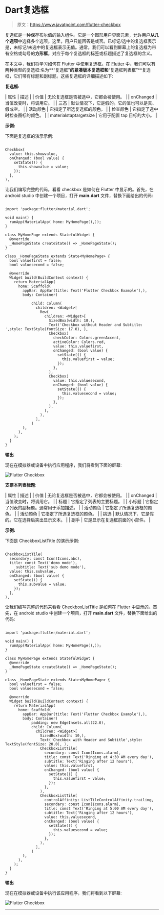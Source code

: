 # Dart复选框

> 原文：<https://www.javatpoint.com/flutter-checkbox>

复选框是一种保存布尔值的输入组件。它是一个图形用户界面元素，允许用户**从几个选项**中选择多个选项。这里，用户只能回答是或否。已标记/选中的复选框表示是，未标记/未选中的复选框表示无值。通常，我们可以看到屏幕上的复选框为带有空格或勾号的**方形框**。对应于每个复选框的标签或标题描述了复选框的含义。

在本文中，我们将学习如何在 Flutter 中使用复选框。在 [Flutter](https://www.javatpoint.com/flutter) 中，我们可以有两种类型的复选框:名为**“复选框”**的紧凑版本复选框和**“复选框列表框”**复选框，它们带有标题和副标题。这些复选框的详细描述如下:

**复选框:**

| 属性 | 描述 |
| 价值 | 无论复选框是否被选中，它都会被使用。 |
| onChanged | 当值改变时，将调用它。 |
| 三态 | 默认情况下，它是假的。它的值也可以是真、假或空。 |
| 活动颜色 | 它指定了所选复选框的颜色。 |
| 检查颜色 | 它指定了选中时检查图标的颜色。 |
| materialstaptargetsize | 它用于配置 tap 目标的大小。 |

**示例:**

下面是复选框的演示示例:

```

Checkbox(
  value: this.showvalue, 
  onChanged: (bool value) {
    setState(() {
      this.showvalue = value; 
    });
  },
),

```

让我们编写完整的代码，看看 checkbox 是如何在 Flutter 中显示的。首先，在 android studio 中创建一个项目，打开 **main.dart** 文件，替换下面给出的代码:

```

import 'package:flutter/material.dart';

void main() {
  runApp(MaterialApp( home: MyHomePage(),));
}

class MyHomePage extends StatefulWidget {
  @override
  _HomePageState createState() => _HomePageState();
}

class _HomePageState extends State<MyHomePage> {
  bool valuefirst = false;
  bool valuesecond = false;

  @override
  Widget build(BuildContext context) {
    return MaterialApp(
      home: Scaffold(
        appBar: AppBar(title: Text('Flutter Checkbox Example'),),
        body: Container(

            child: Column(
              children: <Widget>[
                Row(
                  children: <Widget>[
                    SizedBox(width: 10,),
                    Text('Checkbox without Header and Subtitle: ',style: TextStyle(fontSize: 17.0), ),
                    Checkbox(
                      checkColor: Colors.greenAccent,
                      activeColor: Colors.red,
                      value: this.valuefirst,
                      onChanged: (bool value) {
                        setState(() {
                          this.valuefirst = value;
                        });
                      },
                    ),
                    Checkbox(
                      value: this.valuesecond,
                      onChanged: (bool value) {
                        setState(() {
                          this.valuesecond = value;
                        });
                      },
                    ),
                  ],
                ),
              ],
            )
        ),
      ),
    );
  }
}

```

**输出**

现在在模拟器或设备中执行应用程序，我们将看到下面的屏幕:

![Flutter Checkbox](img/a57bfa1c636bc99f9dfbcf1dc1785406.png)

**支票本列表标题:**

| 属性 | 描述 |
| 价值 | 无论复选框是否被选中，它都会被使用。 |
| onChanged | 当值改变时，将调用它。 |
| 标题 | 它指定了列表的主要标题。 |
| 小标题 | 它指定了列表的副标题。通常用于添加描述。 |
| 活动颜色 | 它指定了所选复选框的颜色。 |
| 活动颜色 | 它指定了所选复选框的颜色。 |
| 挑选 | 默认情况下，它是假的。它在选择后突出显示文本。 |
| 副手 | 它是显示在复选框前面的小部件。 |

**示例:**

下面是 CheckboxListTitle 的演示示例:

```

CheckboxListTile(
  secondary: const Icon(Icons.abc),
  title: const Text('demo mode'),
     subtitle: Text('sub demo mode'),
  value: this.subvalue, 
  onChanged: (bool value) {
    setState(() {
      this.subvalue = value; 
    });
  },
),

```

让我们编写完整的代码来看看 CheckboxListTitle 是如何在 Flutter 中显示的。首先，在 android studio 中创建一个项目，打开 **main.dart** 文件，替换下面给出的代码:

```

import 'package:flutter/material.dart';

void main() {
  runApp(MaterialApp( home: MyHomePage(),));
}

class MyHomePage extends StatefulWidget {
  @override
  _HomePageState createState() => _HomePageState();
}

class _HomePageState extends State<MyHomePage> {
  bool valuefirst = false;
  bool valuesecond = false;

  @override
  Widget build(BuildContext context) {
    return MaterialApp(
      home: Scaffold(
        appBar: AppBar(title: Text('Flutter Checkbox Example'),),
        body: Container(
            padding: new EdgeInsets.all(22.0),
            child: Column(
              children: <Widget>[
                SizedBox(width: 10,),
                Text('Checkbox with Header and Subtitle',style: TextStyle(fontSize: 20.0), ),
                CheckboxListTile(
                  secondary: const Icon(Icons.alarm),
                  title: const Text('Ringing at 4:30 AM every day'),
                  subtitle: Text('Ringing after 12 hours'),
                  value: this.valuefirst,
                  onChanged: (bool value) {
                    setState(() {
                      this.valuefirst = value;
                    });
                  },
                ),
                CheckboxListTile(
                  controlAffinity: ListTileControlAffinity.trailing,
                  secondary: const Icon(Icons.alarm),
                  title: const Text('Ringing at 5:00 AM every day'),
                  subtitle: Text('Ringing after 12 hours'),
                  value: this.valuesecond,
                  onChanged: (bool value) {
                    setState(() {
                      this.valuesecond = value;
                    });
                  },
                ),
              ],
            )
        ),
      ),
    );
  }
}

```

**输出**

现在在模拟器或设备中执行该应用程序，我们将看到以下屏幕:

![Flutter Checkbox](img/6e69701dbfb1b804b2c88d5874282fed.png)

* * *
